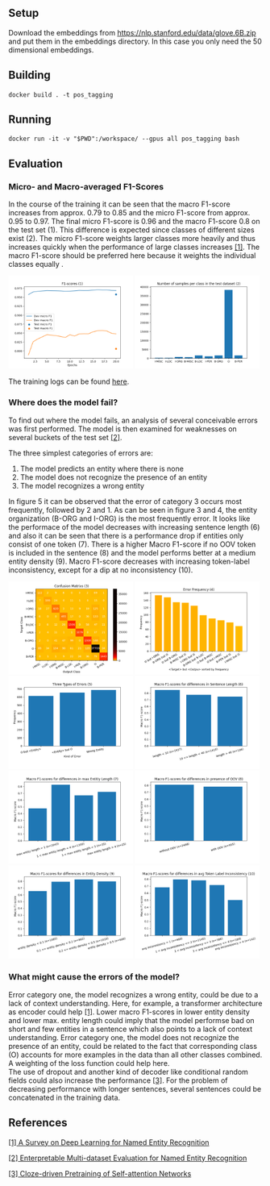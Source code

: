 ## Setup
Download the embeddings from https://nlp.stanford.edu/data/glove.6B.zip and put them in the embeddings directory. In this case you only need the 50 dimensional embeddings.

## Building
```
docker build . -t pos_tagging
```

## Running
```
docker run -it -v "$PWD":/workspace/ --gpus all pos_tagging bash
```

## Evaluation
### Micro- and Macro-averaged F1-Scores
In the course of the training it can be seen that the macro F1-score increases from approx. 0.79 to 0.85 and the micro F1-score from approx. 0.95 to 0.97. The final micro F1-score is 0.96 and the macro F1-score 0.8 on the test set (1). This difference is expected since classes of different sizes exist (2). The micro F1-score weights larger classes more heavily and thus increases quickly when the performance of large classes increases [[1]](./paper/dl_ner_survey.pdf). The macro F1-score should be preferred here because it weights the individual classes equally .

<p float="left">
  <img src="./figures/f1_scores_training.png" width="49%" />
  <img src="./figures/samples_per_class.png" width="49%" /> 
</p>

The training logs can be found [here](./training_log.txt).


### Where does the model fail?
To find out where the model fails, an analysis of several conceivable errors was first performed. The model is then examined for weaknesses on several buckets of the test set [[2]](./paper/ner_evaluation.pdf).

The three simplest categories of errors are:

1. The model predicts an entity where there is none
2. The model does not recognize the presence of an entity
3. The model recognizes a wrong entity

In figure 5 it can be observed that the error of category 3 occurs most frequently, followed by 2 and 1. As can be seen in figure 3 and 4, the entity organization (B-ORG and I-ORG) is the most frequently error.
It looks like the performace of the model decreases with increasing sentence length (6) and also it can be seen that there is a performance drop if entities only consist of one token (7). There is a higher Macro F1-score if no OOV token is included in the sentence (8) and the model performs better at a medium entity density (9). Macro F1-score decreases with increasing token-label inconsistency, except for a dip at no inconsistency (10).

<p float="left">
  <img src="./figures/confusion_heatmap.png" width="49%" /> 
  <img src="./figures/error_frequency.png" width="49%" />
  <img src="./figures/three_types_of_error.png" width="49%" /> 
  <img src="./figures/Sentence_Length.png" width="49%" /> 
  <img src="./figures/max_Entitiy_Length.png" width="49%" /> 
  <img src="./figures/presence_of_OOV.png" width="49%" /> 
  <img src="./figures/Entity_Density.png" width="49%" /> 
  <img src="./figures/avg_Token_Label_Inconsistency.png" width="49%" /> 
</p>


### What might cause the errors of the model? 
Error category one, the model recognizes a wrong entity, could be due to a lack of context understanding. Here, for example, a transformer architecture as encoder could help [[1]](./paper/dl_ner_survey.pdf). Lower macro F1-scores in lower entity density and lower max. entity length could imply that the model performse bad on short and few entities in a sentence which also points to a lack of context understanding. 
Error category one, the model does not recognize the presence of an entity, could be related to the fact that corresponding class (O) accounts for more examples in the data than all other classes combined. A weighting of the loss function could help here.  
The use of dropout and another kind of decoder like conditional random fields could also increase the performance [[3]](./paper/lstm_crf.pdf). For the problem of decreasing performance with longer sentences, several sentences could be concatenated in the training data. 


## References
[[1] A Survey on Deep Learning for Named Entity Recognition](./paper/dl_ner_survey.pdf)

[[2] Enterpretable Multi-dataset Evaluation for Named Entity Recognition](./paper/ner_evaluation.pdf)

[[3] Cloze-driven Pretraining of Self-attention Networks](./paper/lstm_crf.pdf) 
    
